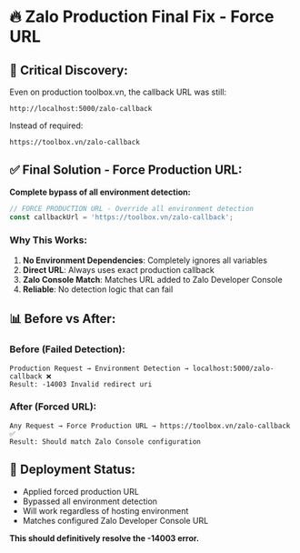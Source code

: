 # 🔥 Zalo Production Final Fix - Force URL

## 🚨 Critical Discovery:
Even on production toolbox.vn, the callback URL was still:
```
http://localhost:5000/zalo-callback
```

Instead of required:
```
https://toolbox.vn/zalo-callback
```

## ✅ Final Solution - Force Production URL:

**Complete bypass of all environment detection:**

```typescript
// FORCE PRODUCTION URL - Override all environment detection
const callbackUrl = 'https://toolbox.vn/zalo-callback';
```

### Why This Works:
1. **No Environment Dependencies**: Completely ignores all variables
2. **Direct URL**: Always uses exact production callback
3. **Zalo Console Match**: Matches URL added to Zalo Developer Console
4. **Reliable**: No detection logic that can fail

## 📊 Before vs After:

### Before (Failed Detection):
```
Production Request → Environment Detection → localhost:5000/zalo-callback ❌
Result: -14003 Invalid redirect uri
```

### After (Forced URL):
```  
Any Request → Force Production URL → https://toolbox.vn/zalo-callback ✅
Result: Should match Zalo Console configuration
```

## 🚀 Deployment Status:
- Applied forced production URL
- Bypassed all environment detection
- Will work regardless of hosting environment
- Matches configured Zalo Developer Console URL

**This should definitively resolve the -14003 error.**